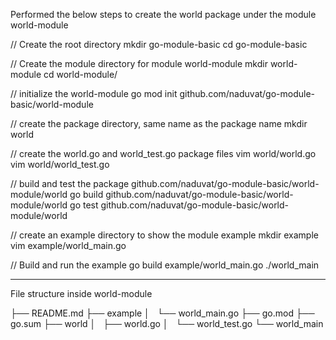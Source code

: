 
Performed the below steps to create the world package under the module world-module

// Create the root directory 
mkdir go-module-basic
cd go-module-basic

// Create the module directory for module world-module
mkdir world-module
cd world-module/

// initialize the world-module
go mod init github.com/naduvat/go-module-basic/world-module

// create the package directory, same name as the package name
mkdir world

// create the world.go and world_test.go package files
vim world/world.go
vim world/world_test.go

// build and test the package github.com/naduvat/go-module-basic/world-module/world
go build github.com/naduvat/go-module-basic/world-module/world
go test github.com/naduvat/go-module-basic/world-module/world

// create an example directory to show the module example
mkdir example
vim example/world_main.go

// Build and run the example
go build example/world_main.go
./world_main

--------------------------------------------------------------------------------

File structure inside world-module

├── README.md
├── example
│   └── world_main.go
├── go.mod
├── go.sum
├── world
│   ├── world.go
│   └── world_test.go
└── world_main
